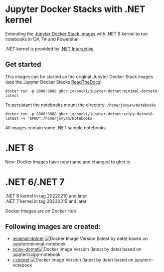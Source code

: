 # Jupyter Docker Stacks with .NET kernel

Extending the [Jupyter Docker Stack images](https://github.com/jupyter/docker-stacks) with .NET 8 kernel to run notebooks in C#, F# and Powershell

.NET kernel is provided by [.NET Interactive](https://github.com/dotnet/interactive)

## Get started

This images can be started as the original Jupyter Docker Stack images (see the Jupyter Docker Stacks [ReadTheDocs](https://jupyter-docker-stacks.readthedocs.io/en/latest/index.html))

```
docker run -p 8888:8888 ghcr.io/pocki/jupyter-dotnet:minimal-dotnet8-latest
```

To persistant the notebooks mount the directory: `/home/jovyan/Notebooks`
```
docker run -p 8888:8888 ghcr.io/pocki/jupyter-dotnet:scipy-dotnet8-latest -v "$PWD":/home/jovyan/Notebooks
```

All images contain some .NET sample notebooks.

# .NET 8

New: Docker Images have new name and changed to ghcr.io



# .NET 6/.NET 7

.NET 6 kernel in tag 20220210 and later  
.NET 7 kernel in tag 20230315 and later  

Docker Images are on Docker Hub

## Following images are created:
* [minimal-dotnet](https://hub.docker.com/r/pocki/minimal-dotnet) ![Docker Image Version (latest by date)](https://img.shields.io/docker/v/pocki/minimal-dotnet) based on jupyter/minimal-notebook
* [scipy-dotnet](https://hub.docker.com/r/pocki/scipy-dotnet)![Docker Image Version (latest by date)](https://img.shields.io/docker/v/pocki/scipy-dotnet) based on jupyter/scipy-notebook
* [r-dotnet](https://hub.docker.com/r/pocki/r-dotnet) ![Docker Image Version (latest by date)](https://img.shields.io/docker/v/pocki/r-dotnet) based on jupyter/r-notebook


